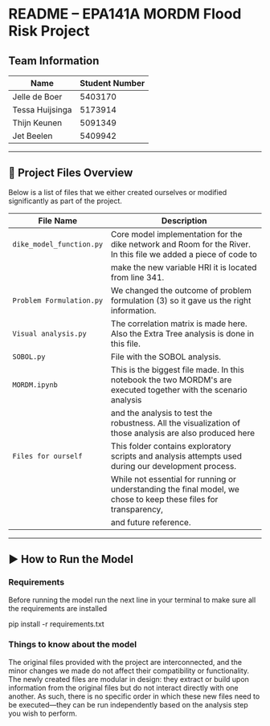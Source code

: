 #  README – EPA141A MORDM Flood Risk Project

##  Team Information

| Name            | Student Number |
|-----------------|----------------|
| Jelle de Boer   | 5403170        |
| Tessa Huijsinga | 5173914        |
| Thijn Keunen    | 5091349        |
| Jet Beelen      | 5409942        |
---

## 📂 Project Files Overview

Below is a list of files that we either created ourselves or modified significantly as part of the project.

| File Name                | Description                                                                                                      |
|--------------------------|------------------------------------------------------------------------------------------------------------------|
| `dike_model_function.py` | Core model implementation for the dike network and Room for the River. In  this file we added a piece of code to |
|                          | make the new variable HRI it is located from line 341.                                                           |
| `Problem Formulation.py` | We changed the outcome of problem formulation (3) so it gave us the right information.                           |
| `Visual analysis.py`     | The correlation matrix is made here. Also the Extra Tree analysis is done in this file.                          |
| `SOBOL.py`               | File with the SOBOL analysis.                                                                                    |
| `MORDM.ipynb`            | This is the biggest file made. In this notebook the two MORDM's are executed together with the scenario analysis |
|                          | and the analysis to test the robustness. All the visualization of those analysis are also produced here          | 
| `Files for ourself`      | This folder contains exploratory scripts and analysis attempts used during our development process.              |
|                          | While not essential for running or understanding the final model, we chose to keep these files for transparency, |
|                          | and future reference.                                                                                            |
                                                                                                 

---

## ▶ How to Run the Model

### Requirements
Before running the model run the next line in your terminal to make sure all the requirements are installed 

pip install -r requirements.txt

### Things to know about the model
The original files provided with the project are interconnected, and the minor changes we made do not affect their compatibility or functionality.
The newly created files are modular in design: they extract or build upon information from the original files but do not interact directly with one another.
As such, there is no specific order in which these new files need to be executed—they can be run independently based on the analysis step you wish to perform.

